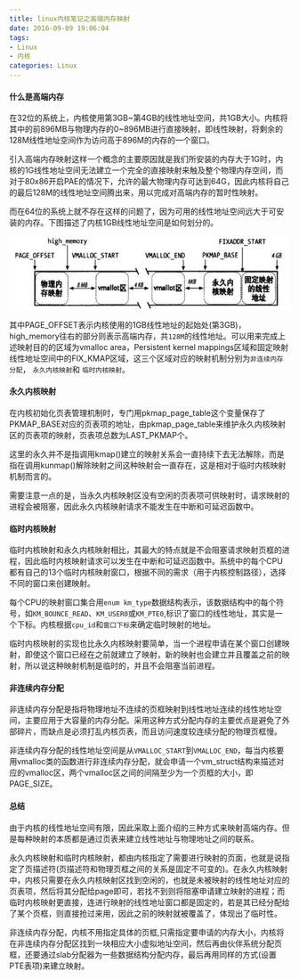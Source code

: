 ```yaml
---
title: linux内核笔记之高端内存映射
date: 2016-09-09 19:06:04
tags: 
- Linux
- 内核
categories: Linux
---
```

#### 什么是高端内存

在32位的系统上，内核使用第3GB~第4GB的线性地址空间，共1GB大小。内核将其中的前896MB与物理内存的0~896MB进行直接映射，即线性映射，将剩余的128M线性地址空间作为访问高于896M的内存的一个窗口。

引入高端内存映射这样一个概念的主要原因就是我们所安装的内存大于1G时，内核的1G线性地址空间无法建立一个完全的直接映射来触及整个物理内存空间，而对于80x86开启PAE的情况下，允许的最大物理内存可达到64G，因此内核将自己的最后128M的线性地址空间腾出来，用以完成对高端内存的暂时性映射。

而在64位的系统上就不存在这样的问题了，因为可用的线性地址空间远大于可安装的内存。下图描述了内核1GB线性地址空间是如何划分的。 

![](/images/linux-kernel-note/high-memory-mapping-0.png)

其中PAGE_OFFSET表示内核使用的1GB线性地址的起始处(第3GB)，high_memory往右的部分则表示高端内存，共`128M`的线性地址。可以用来完成上述映射目的的区域为vmalloc area，Persistent kernel mappings区域和固定映射线性地址空间中的FIX_KMAP区域，这三个区域对应的映射机制分别为`非连续内存分配`， `永久内核映射`和 `临时内核映射`。

#### 永久内核映射
在内核初始化页表管理机制时，专门用pkmap_page_table这个变量保存了PKMAP_BASE对应的页表项的地址，由pkmap_page_table来维护永久内核映射区的页表项的映射，页表项总数为LAST_PKMAP个。

这里的永久并不是指调用kmap()建立的映射关系会一直持续下去无法解除，而是指在调用kunmap()解除映射之间这种映射会一直存在，这是相对于临时内核映射机制而言的。

需要注意一点的是，当永久内核映射区没有空闲的页表项可供映射时，请求映射的进程会被阻塞，因此永久内核映射请求不能发生在中断和可延迟函数中。

#### 临时内核映射

临时内核映射和永久内核映射相比，其最大的特点就是不会阻塞请求映射页框的进程，因此临时内核映射请求可以发生在中断和可延迟函数中。系统中的每个CPU都有自己的13个临时内核映射窗口，根据不同的需求（用于内核控制路径），选择不同的窗口来创建映射。

每个CPU的映射窗口集合用`enum km_type`数据结构表示，该数据结构中的每个符号，如`KM_BOUNCE_READ`、`KM_USER0`或`KM_PTE0`,标识了窗口的线性地址，其实是一个下标。内核根据`cpu_id`和`窗口下标`来确定临时映射的地址。

临时内核映射的实现也比永久内核映射要简单，当一个进程申请在某个窗口创建映射，即使这个窗口已经在之前就建立了映射，新的映射也会建立并且覆盖之前的映射，所以说这种映射机制是临时的，并且不会阻塞当前进程。

#### 非连续内存分配

非连续内存分配是指将物理地址不连续的页框映射到线性地址连续的线性地址空间，主要应用于大容量的内存分配。采用这种方式分配内存的主要优点是避免了外部碎片，而缺点是必须打乱内核页表，而且访问速度较连续分配的物理页框慢。

非连续内存分配的线性地址空间是从`VMALLOC_START`到`VMALLOC_END`，每当内核要用vmalloc类的函数进行非连续内存分配，就会申请一个vm_struct结构来描述对应的vmalloc区，两个vmalloc区之间的间隔至少为一个页框的大小，即PAGE_SIZE。

#### 总结

由于内核的线性地址空间有限，因此采取上面介绍的三种方式来映射高端内存。但是每种映射的本质都是通过页表来建立线性地址与物理地址之间的联系。

永久内核映射和临时内核映射，都由内核指定了需要进行映射的页面，也就是说指定了页描述符(页描述符和物理页框之间的关系是固定不可变的)。在永久内核映射中，内核只需要在永久内核映射区找到空闲的，也就是未被映射的线性地址对应的页表项，然后将其分配给page即可，若找不到则将阻塞申请建立映射的进程；而临时内核映射更直接，连进行映射的线性地址窗口都是固定的，若是其已经分配给了某个页框，则直接抢过来用，因此之前的映射就被覆盖了，体现出了临时性。

非连续内存分配，内核不用指定具体的页框,只需指定要申请的内存大小，内核将在非连续内存分配区找到一块相应大小虚拟地址空间，然后再由伙伴系统分配页框，还要通过slab分配器为一些数据结构分配内存，最后再用同样的方式(设置PTE表项)来建立映射。


